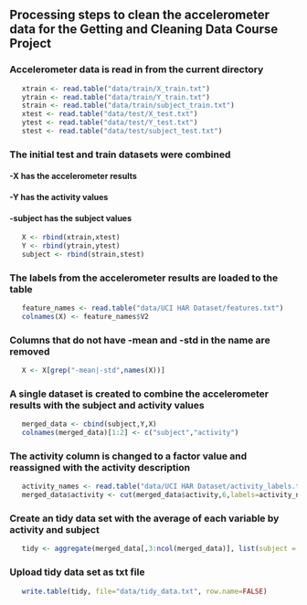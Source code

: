 
## Processing steps to clean the accelerometer data for the Getting and Cleaning Data Course Project

###  Accelerometer data is read in from the current directory


```r
   xtrain <- read.table("data/train/X_train.txt")
   ytrain <- read.table("data/train/Y_train.txt")
   strain <- read.table("data/train/subject_train.txt")
   xtest <- read.table("data/test/X_test.txt")
   ytest <- read.table("data/test/Y_test.txt")
   stest <- read.table("data/test/subject_test.txt")
```


###  The initial test and train datasets were combined
####   -X has the accelerometer results 
####   -Y has the activity values
####   -subject has the subject values


```r
   X <- rbind(xtrain,xtest)
   Y <- rbind(ytrain,ytest)
   subject <- rbind(strain,stest)
```


###  The labels from the accelerometer results are loaded to the table

```r
   feature_names <- read.table("data/UCI HAR Dataset/features.txt")
   colnames(X) <- feature_names$V2
```


###  Columns that do not have -mean and -std in the name are removed

```r
   X <- X[grep("-mean|-std",names(X))]   
```


###  A single dataset is created to combine the accelerometer results with the subject and activity values

```r
   merged_data <- cbind(subject,Y,X)
   colnames(merged_data)[1:2] <- c("subject","activity")
```


###  The activity column is changed to a factor value and reassigned with the activity description

```r
   activity_names <- read.table("data/UCI HAR Dataset/activity_labels.txt")
   merged_data$activity <- cut(merged_data$activity,6,labels=activity_names$V2)
```


###  Create an tidy data set with the average of each variable by activity and subject

```r
   tidy <- aggregate(merged_data[,3:ncol(merged_data)], list(subject = merged_data$subject, activity = merged_data$activity), mean)
```


###  Upload tidy data set as txt file

```r
   write.table(tidy, file="data/tidy_data.txt", row.name=FALSE)
```
